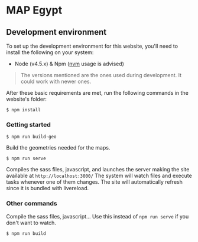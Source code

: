 # MAP Egypt


## Development environment
To set up the development environment for this website, you'll need to install the following on your system:

- Node (v4.5.x) & Npm ([nvm](https://github.com/creationix/nvm) usage is advised)

> The versions mentioned are the ones used during development. It could work with newer ones.

After these basic requirements are met, run the following commands in the website's folder:
```
$ npm install
```

### Getting started

```
$ npm run build-geo
```
Build the geometries needed for the maps.

```
$ npm run serve
```
Compiles the sass files, javascript, and launches the server making the site available at `http://localhost:3000/`
The system will watch files and execute tasks whenever one of them changes.
The site will automatically refresh since it is bundled with livereload.

### Other commands
Compile the sass files, javascript... Use this instead of `npm run serve` if you don't want to watch.
```
$ npm run build
```
